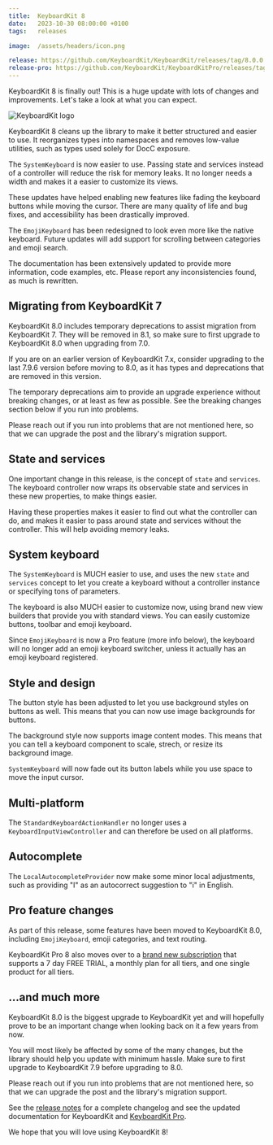 ```yaml
---
title:  KeyboardKit 8
date:   2023-10-30 08:00:00 +0100
tags:   releases

image:  /assets/headers/icon.png

release: https://github.com/KeyboardKit/KeyboardKit/releases/tag/8.0.0
release-pro: https://github.com/KeyboardKit/KeyboardKitPro/releases/tag/8.0.0
---
```


KeyboardKit 8 is finally out! This is a huge update with lots of changes and improvements. Let's take a look at what you can expect.

![KeyboardKit logo]({{page.image}})

KeyboardKit 8 cleans up the library to make it better structured and easier to use. It reorganizes types into namespaces and removes low-value utilities, such as types used solely for DocC exposure.

The `SystemKeyboard` is now easier to use. Passing state and services instead of a controller will reduce the risk for memory leaks. It no longer needs a width and makes it a easier to customize its views.

These updates have helped enabling new features like fading the keyboard buttons while moving the cursor. There are many quality of life and bug fixes, and accessibility has been drastically improved.

The `EmojiKeyboard` has been redesigned to look even more like the native keyboard. Future updates will add support for scrolling between categories and emoji search.

The documentation has been extensively updated to provide more information, code examples, etc. Please report any inconsistencies found, as much is rewritten.


## Migrating from KeyboardKit 7

KeyboardKit 8.0 includes temporary deprecations to assist migration from KeyboardKit 7. They will be removed in 8.1, so make sure to first upgrade to KeyboardKit 8.0 when upgrading from 7.0.

If you are on an earlier version of KeyboardKit 7.x, consider upgrading to the last 7.9.6 version before moving to 8.0, as it has types and deprecations that are removed in this version.

The temporary deprecations aim to provide an upgrade experience without breaking changes, or at least as few as possible. See the breaking changes section below if you run into problems. 

Please reach out if you run into problems that are not mentioned here, so that we can upgrade the post and the library's migration support.


## State and services

One important change in this release, is the concept of `state` and `services`. The keyboard controller now wraps its observable state and services in these new properties, to make things easier.

Having these properties makes it easier to find out what the controller can do, and makes it easier to pass around state and services without the controller. This will help avoiding memory leaks.


## System keyboard

The `SystemKeyboard` is MUCH easier to use, and uses the new `state` and `services` concept to let you create a keyboard without a controller instance or specifying tons of parameters.

The keyboard is also MUCH easier to customize now, using brand new view builders that provide you with standard views. You can easily customize buttons, toolbar and emoji keyboard.

Since `EmojiKeyboard` is now a Pro feature (more info below), the keyboard will no longer add an emoji keyboard switcher, unless it actually has an emoji keyboard registered.




## Style and design

The button style has been adjusted to let you use background styles on buttons as well. This means that you can now use image backgrounds for buttons. 

The background style now supports image content modes. This means that you can tell a keyboard component to scale, strech, or resize its background image.

`SystemKeyboard` will now fade out its button labels while you use space to move the input cursor.


## Multi-platform

The `StandardKeyboardActionHandler` no longer uses a `KeyboardInputViewController` and can therefore be used on all platforms.


## Autocomplete

The `LocalAutocompleteProvider` now make some minor local adjustments, such as providing "I" as an autocorrect suggestion to "i" in English.


## Pro feature changes

As part of this release, some features have been moved to KeyboardKit 8.0, including `EmojiKeyboard`, emoji categories, and text routing.

KeyboardKit Pro 8 also moves over to a [brand new subscription]({{site.gumroad_url}}) that supports a 7 day FREE TRIAL, a monthly plan for all tiers, and one single product for all tiers.


## ...and much more

KeyboardKit 8.0 is the biggest upgrade to KeyboardKit yet and will hopefully prove to be an important change when looking back on it a few years from now.

You will most likely be affected by some of the many changes, but the library should help you update with minimum hassle. Make sure to first upgrade to KeyboardKit 7.9 before upgrading to 8.0.

Please reach out if you run into problems that are not mentioned here, so that we can upgrade the post and the library's migration support.

See the [release notes]({{page.release}}) for a complete changelog and see the updated documentation for KeyboardKit and [KeyboardKit Pro]({{page.release-pro}}).

We hope that you will love using KeyboardKit 8!